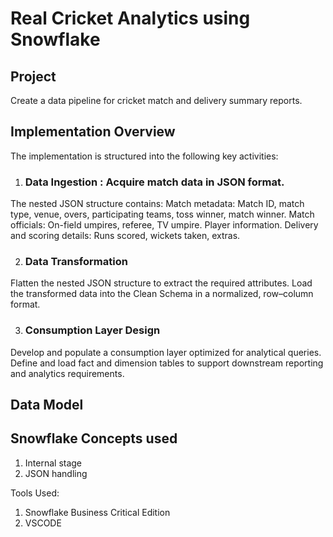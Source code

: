 # Real Cricket Analytics using Snowflake

## Project 
Create a data pipeline for cricket match and delivery summary reports.

## Implementation Overview
The implementation is structured into the following key activities:

1. ### Data Ingestion : Acquire match data in JSON format.
The nested JSON structure contains:
Match metadata: Match ID, match type, venue, overs, participating teams, toss winner, match winner.
Match officials: On-field umpires, referee, TV umpire.
Player information.
Delivery and scoring details: Runs scored, wickets taken, extras.

2. ### Data Transformation
Flatten the nested JSON structure to extract the required attributes.
Load the transformed data into the Clean Schema in a normalized, row–column format.

3. ### Consumption Layer Design
Develop and populate a consumption layer optimized for analytical queries.
Define and load fact and dimension tables to support downstream reporting and analytics requirements.

## Data Model



## Snowflake Concepts used

1. Internal stage
2. JSON handling

Tools Used: 
1. Snowflake Business Critical Edition
2. VSCODE
